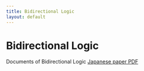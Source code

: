 ```yaml
---
title: Bidirectional Logic
layout: default
---
```

# Bidirectional Logic

Documents of Bidirectional Logic
[Japanese paper PDF](https://KeisukeShindo0.github.io/BidirectionalLogic/BidirectionalLogic.pdf)



